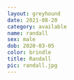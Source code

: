 ```yaml
---
layout: greyhound
date: 2021-08-20
category: available
name: randall
sex: male
dob: 2020-03-05
color: brindle
title: Randall
pic: randall.jpg
---
```


